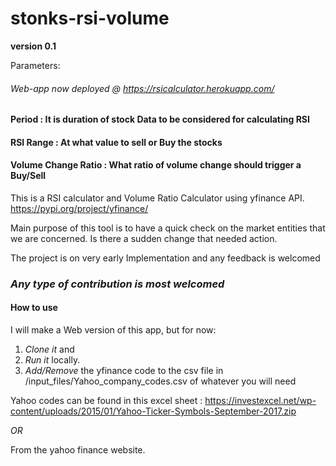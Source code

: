 # stonks-rsi-volume

**version 0.1**

Parameters: 



###### Web-app now deployed @ https://rsicalculator.herokuapp.com/
#### Period : It is duration of stock Data to be considered for calculating RSI
#### RSI Range : At what value to sell or Buy the stocks
#### Volume Change Ratio : What ratio of volume change should trigger a Buy/Sell
This is a RSI calculator and Volume Ratio Calculator using yfinance API.
https://pypi.org/project/yfinance/

Main purpose of this tool is to have a quick check on the market entities that we are concerned.
Is there a sudden change that needed action.

The project is on very early Implementation and any feedback is welcomed 

### _Any type of contribution is most welcomed_


#### How to use 

I will make a Web version of this app, but for now:

1. *Clone it* and 
2. *Run it* locally.
3. *Add/Remove* the yfinance code to the csv file in /input_files/Yahoo_company_codes.csv of whatever you will need

Yahoo codes can be found in this excel sheet :
https://investexcel.net/wp-content/uploads/2015/01/Yahoo-Ticker-Symbols-September-2017.zip

*OR*

 From the yahoo finance website.
